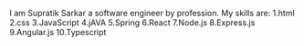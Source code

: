 I am Supratik Sarkar a software engineer by profession. My skills are:
1.html
2.css
3.JavaScript
4.jAVA
5.Spring
6.React
7.Node.js
8.Express.js
9.Angular.js
10.Typescript
